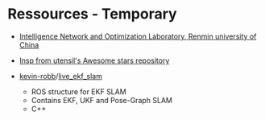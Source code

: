 # Ressources - Temporary

- [Intelligence Network and Optimization Laboratory, Renmin university of China](http://in.ruc.edu.cn/zyzl/index.htm)
- [Insp from utensil's Awesome stars repository](https://github.com/utensil/awesome-stars)

- [kevin-robb](https://github.com/kevin-robb)/[live_ekf_slam](https://github.com/kevin-robb/live_ekf_slam)
  - ROS structure for EKF SLAM
  - Contains EKF, UKF and Pose-Graph SLAM
  - C++
